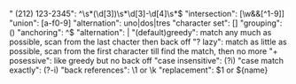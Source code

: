 " (212) 123-2345": ^\s*\(\d[3]\)\s*\d[3]-\d[4]\s*$
"intersection": [\w&&[^1-9]]
"union": [a-f0-9]
"alternation": uno|dos|tres
"character set": []
"grouping": ()
"anchoring": ^$
"alternation": |
"(default)greedy": match any much as possible, scan from the last chacter then back off
"? lazy": match as little as possible, scan from the first character till find the match, then no more
"+ posessive": like greedy but no back off
"case insensitive": (?i)
"case match exactly": (?-i)
"back references": \1 or \k<name>
	"replacement": $1 or ${name}